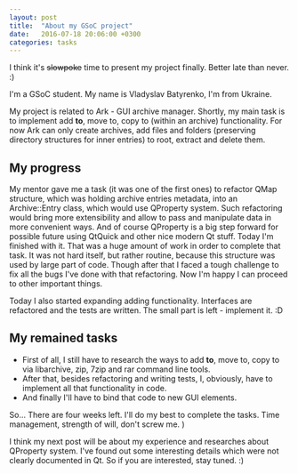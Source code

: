 ```yaml
---
layout: post
title:  "About my GSoC project"
date:   2016-07-18 20:06:00 +0300
categories: tasks
---
```


I think it's <del>slowpoke</del> time to present my project finally. Better late than never. :)

I'm a GSoC student. My name is Vladyslav Batyrenko, I'm from Ukraine.

My project is related to Ark - GUI archive manager. Shortly, my main task is to implement add **to**, move to, copy to (within an archive) functionality.
For now Ark can only create archives, add files and folders (preserving directory structures for inner entries) to root, extract and delete them.

## My progress
My mentor gave me a task (it was one of the first ones) to refactor QMap structure, which was holding archive entries metadata, into an Archive::Entry class, which would use QProperty system. Such refactoring would bring more extensibility and allow to pass and manipulate data in more convenient ways. And of course QProperty is a big step forward for possible future using QtQuick and other nice modern Qt stuff. Today I'm finished with it. That was a huge amount of work in order to complete that task. It was not hard itself, but rather routine, because this structure was used by large part of code. Though after that I faced a tough challenge to fix all the bugs I've done with that refactoring. Now I'm happy I can proceed to other important things.

Today I also started expanding adding functionality. Interfaces are refactored and the tests are written. The small part is left - implement it. :D

## My remained tasks
- First of all, I still have to research the ways to add **to**, move to, copy to via libarchive, zip, 7zip and rar command line tools.
- After that, besides refactoring and writing tests, I, obviously, have to implement all that functionality in code.
- And finally I'll have to bind that code to new GUI elements.

So... There are four weeks left. I'll do my best to complete the tasks. Time management, strength of will, don't screw me. )

I think my next post will be about my experience and researches about QProperty system. I've found out some interesting details which were not clearly documented in Qt. So if you are interested, stay tuned. :)
